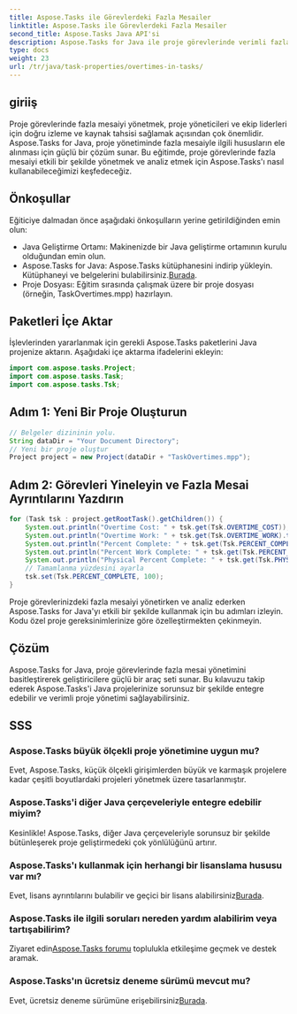 ```yaml
---
title: Aspose.Tasks ile Görevlerdeki Fazla Mesailer
linktitle: Aspose.Tasks ile Görevlerdeki Fazla Mesailer
second_title: Aspose.Tasks Java API'si
description: Aspose.Tasks for Java ile proje görevlerinde verimli fazla mesai yönetimini keşfedin. İzlemeyi ve kaynak tahsisini zahmetsizce basitleştirin.
type: docs
weight: 23
url: /tr/java/task-properties/overtimes-in-tasks/
---
```

## giriiş
Proje görevlerinde fazla mesaiyi yönetmek, proje yöneticileri ve ekip liderleri için doğru izleme ve kaynak tahsisi sağlamak açısından çok önemlidir. Aspose.Tasks for Java, proje yönetiminde fazla mesaiyle ilgili hususların ele alınması için güçlü bir çözüm sunar. Bu eğitimde, proje görevlerinde fazla mesaiyi etkili bir şekilde yönetmek ve analiz etmek için Aspose.Tasks'ı nasıl kullanabileceğimizi keşfedeceğiz.
## Önkoşullar
Eğiticiye dalmadan önce aşağıdaki önkoşulların yerine getirildiğinden emin olun:
- Java Geliştirme Ortamı: Makinenizde bir Java geliştirme ortamının kurulu olduğundan emin olun.
-  Aspose.Tasks for Java: Aspose.Tasks kütüphanesini indirip yükleyin. Kütüphaneyi ve belgelerini bulabilirsiniz.[Burada](https://reference.aspose.com/tasks/java/).
- Proje Dosyası: Eğitim sırasında çalışmak üzere bir proje dosyası (örneğin, TaskOvertimes.mpp) hazırlayın.
## Paketleri İçe Aktar
İşlevlerinden yararlanmak için gerekli Aspose.Tasks paketlerini Java projenize aktarın. Aşağıdaki içe aktarma ifadelerini ekleyin:
```java
import com.aspose.tasks.Project;
import com.aspose.tasks.Task;
import com.aspose.tasks.Tsk;
```
## Adım 1: Yeni Bir Proje Oluşturun
```java
// Belgeler dizininin yolu.
String dataDir = "Your Document Directory";
// Yeni bir proje oluştur
Project project = new Project(dataDir + "TaskOvertimes.mpp");
```
## Adım 2: Görevleri Yineleyin ve Fazla Mesai Ayrıntılarını Yazdırın
```java
for (Task tsk : project.getRootTask().getChildren()) {
    System.out.println("Overtime Cost: " + tsk.get(Tsk.OVERTIME_COST));
    System.out.println("Overtime Work: " + tsk.get(Tsk.OVERTIME_WORK).toString());
    System.out.println("Percent Complete: " + tsk.get(Tsk.PERCENT_COMPLETE));
    System.out.println("Percent Work Complete: " + tsk.get(Tsk.PERCENT_WORK_COMPLETE).toString());
    System.out.println("Physical Percent Complete: " + tsk.get(Tsk.PHYSICAL_PERCENT_COMPLETE).toString());
    // Tamamlanma yüzdesini ayarla
    tsk.set(Tsk.PERCENT_COMPLETE, 100);
}
```
Proje görevlerinizdeki fazla mesaiyi yönetirken ve analiz ederken Aspose.Tasks for Java'yı etkili bir şekilde kullanmak için bu adımları izleyin. Kodu özel proje gereksinimlerinize göre özelleştirmekten çekinmeyin.
## Çözüm
Aspose.Tasks for Java, proje görevlerinde fazla mesai yönetimini basitleştirerek geliştiricilere güçlü bir araç seti sunar. Bu kılavuzu takip ederek Aspose.Tasks'i Java projelerinize sorunsuz bir şekilde entegre edebilir ve verimli proje yönetimi sağlayabilirsiniz.
## SSS
### Aspose.Tasks büyük ölçekli proje yönetimine uygun mu?
Evet, Aspose.Tasks, küçük ölçekli girişimlerden büyük ve karmaşık projelere kadar çeşitli boyutlardaki projeleri yönetmek üzere tasarlanmıştır.
### Aspose.Tasks'i diğer Java çerçeveleriyle entegre edebilir miyim?
Kesinlikle! Aspose.Tasks, diğer Java çerçeveleriyle sorunsuz bir şekilde bütünleşerek proje geliştirmedeki çok yönlülüğünü artırır.
### Aspose.Tasks'ı kullanmak için herhangi bir lisanslama hususu var mı?
 Evet, lisans ayrıntılarını bulabilir ve geçici bir lisans alabilirsiniz[Burada](https://purchase.aspose.com/temporary-license/).
### Aspose.Tasks ile ilgili soruları nereden yardım alabilirim veya tartışabilirim?
 Ziyaret edin[Aspose.Tasks forumu](https://forum.aspose.com/c/tasks/15) toplulukla etkileşime geçmek ve destek aramak.
### Aspose.Tasks'ın ücretsiz deneme sürümü mevcut mu?
 Evet, ücretsiz deneme sürümüne erişebilirsiniz[Burada](https://releases.aspose.com/).